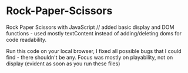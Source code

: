 # Rock-Paper-Scissors
Rock Paper Scissors with JavaScript // added basic display and DOM functions - used mostly textContent  instead of adding/deleting doms for code readability. 

Run this code on your local browser, I fixed all possible bugs that I could find - there shouldn't be any. Focus was mostly on playability, not on display (evident as soon as you run these files)
